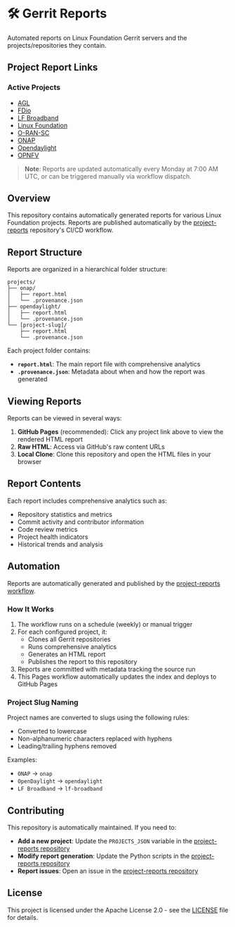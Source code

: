 <!--
# SPDX-License-Identifier: Apache-2.0
# SPDX-FileCopyrightText: 2025 The Linux Foundation
-->

# 🛠️ Gerrit Reports

Automated reports on Linux Foundation Gerrit servers and the projects/repositories they contain.

## Project Report Links

### Active Projects

- [AGL](https://modeseven-lfit.github.io/gerrit-reports/projects/agl/report.html)
- [FDio](https://modeseven-lfit.github.io/gerrit-reports/projects/fdio/report.html)
- [LF Broadband](https://modeseven-lfit.github.io/gerrit-reports/projects/lf-broadband/report.html)
- [Linux Foundation](https://modeseven-lfit.github.io/gerrit-reports/projects/linux-foundation/report.html)
- [O-RAN-SC](https://modeseven-lfit.github.io/gerrit-reports/projects/o-ran-sc/report.html)
- [ONAP](https://modeseven-lfit.github.io/gerrit-reports/projects/onap/report.html)
- [Opendaylight](https://modeseven-lfit.github.io/gerrit-reports/projects/opendaylight/report.html)
- [OPNFV](https://modeseven-lfit.github.io/gerrit-reports/projects/opnfv/report.html)


> **Note**: Reports are updated automatically every Monday at 7:00 AM UTC, or can be triggered manually via workflow dispatch.

## Overview

This repository contains automatically generated reports for various Linux Foundation projects. Reports are published automatically by the [project-reports](https://github.com/modeseven-lfit/project-reports) repository's CI/CD workflow.

## Report Structure

Reports are organized in a hierarchical folder structure:

```
projects/
├── onap/
│   ├── report.html
│   └── .provenance.json
├── opendaylight/
│   ├── report.html
│   └── .provenance.json
└── [project-slug]/
    ├── report.html
    └── .provenance.json
```

Each project folder contains:
- **`report.html`**: The main report file with comprehensive analytics
- **`.provenance.json`**: Metadata about when and how the report was generated

## Viewing Reports

Reports can be viewed in several ways:

1. **GitHub Pages** (recommended): Click any project link above to view the rendered HTML report
2. **Raw HTML**: Access via GitHub's raw content URLs
3. **Local Clone**: Clone this repository and open the HTML files in your browser

## Report Contents

Each report includes comprehensive analytics such as:

- Repository statistics and metrics
- Commit activity and contributor information
- Code review metrics
- Project health indicators
- Historical trends and analysis

## Automation

Reports are automatically generated and published by the [project-reports workflow](https://github.com/modeseven-lfit/project-reports/blob/main/.github/workflows/reporting.yaml).

### How It Works

1. The workflow runs on a schedule (weekly) or manual trigger
2. For each configured project, it:
   - Clones all Gerrit repositories
   - Runs comprehensive analytics
   - Generates an HTML report
   - Publishes the report to this repository
3. Reports are committed with metadata tracking the source run
4. This Pages workflow automatically updates the index and deploys to GitHub Pages

### Project Slug Naming

Project names are converted to slugs using the following rules:
- Converted to lowercase
- Non-alphanumeric characters replaced with hyphens
- Leading/trailing hyphens removed

Examples:
- `ONAP` → `onap`
- `OpenDaylight` → `opendaylight`
- `LF Broadband` → `lf-broadband`

## Contributing

This repository is automatically maintained. If you need to:

- **Add a new project**: Update the `PROJECTS_JSON` variable in the [project-reports repository](https://github.com/modeseven-lfit/project-reports)
- **Modify report generation**: Update the Python scripts in the [project-reports repository](https://github.com/modeseven-lfit/project-reports)
- **Report issues**: Open an issue in the [project-reports repository](https://github.com/modeseven-lfit/project-reports/issues)

## License

This project is licensed under the Apache License 2.0 - see the [LICENSE](LICENSE) file for details.
